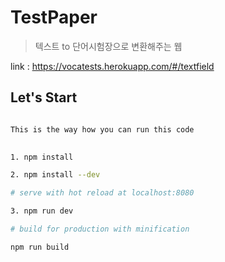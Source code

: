 
# TestPaper

> 텍스트 to 단어시험장으로 변환해주는 웹


link : https://vocatests.herokuapp.com/#/textfield

## Let's Start

  

``` bash

This is the way how you can run this code
  

1. npm install

2. npm install --dev

# serve with hot reload at localhost:8080

3. npm run dev

# build for production with minification

npm run build

```